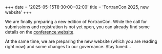 +++
date = '2025-05-15T8:30:00+02:00'
title = 'FortranCon 2025, new website'
+++

We are finally preparing a new edition of FortranCon.
While the call for submissions and registration is not yet open, you can already find some details on the [conference website](https://events.fortrancon.org/event/1/).

At the same time, we are preparing the new website (which you are reading right now) and some changes to our governance. Stay tuned...